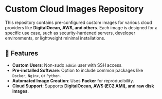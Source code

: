 # Custom Cloud Images Repository

This repository contains pre-configured custom images for various cloud providers like **DigitalOcean, AWS, and others**. Each image is designed for a specific use case, such as security-hardened servers, developer environments, or lightweight minimal installations.

## 📌 Features

- **Custom Users**: Non-sudo `admin` user with SSH access.
- **Pre-installed Software**: Option to include common packages like `Docker`, `Nginx`, or `Python`.
- **Automated Image Creation**: Uses **Packer** for reproducibility.
- **Cloud Support**: Supports **DigitalOcean, AWS (EC2 AMI), and raw disk images**.
